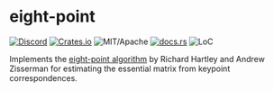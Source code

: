 # eight-point

[![Discord][dci]][dcl] [![Crates.io][ci]][cl] ![MIT/Apache][li] [![docs.rs][di]][dl] ![LoC][lo]

[ci]: https://img.shields.io/crates/v/eight-point.svg
[cl]: https://crates.io/crates/eight-point/

[li]: https://img.shields.io/crates/l/specs.svg?maxAge=2592000

[di]: https://docs.rs/eight-point/badge.svg
[dl]: https://docs.rs/eight-point/

[lo]: https://tokei.rs/b1/github/rust-cv/eight-point?category=code

[dci]: https://img.shields.io/discord/550706294311485440.svg?logo=discord&colorB=7289DA
[dcl]: https://discord.gg/d32jaam

Implements the [eight-point algorithm](https://en.wikipedia.org/wiki/Eight-point_algorithm) by Richard Hartley and Andrew Zisserman for estimating the essential matrix from keypoint correspondences.
